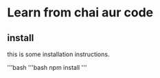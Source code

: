 # Learn from chai aur code

## install

this is some installation instructions.

'''bash
'''bash
npm install
'''